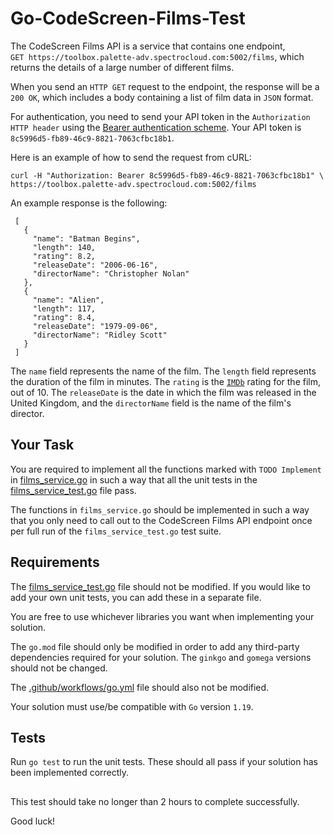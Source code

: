 # Go-CodeScreen-Films-Test

The CodeScreen Films API is a service that contains one endpoint,<br/>
`GET https://toolbox.palette-adv.spectrocloud.com:5002/films`, which returns the details of a large number of different films.

When you send an `HTTP GET` request to the endpoint, the response will be a `200 OK`, which includes a body containing a list of film data in `JSON` format. 
<br>

For authentication, you need to send your API token in the `Authorization HTTP header` using the [Bearer authentication scheme](https://tools.ietf.org/html/draft-ietf-oauth-v2-bearer-20#section-2.1). Your API token is `8c5996d5-fb89-46c9-8821-7063cfbc18b1`.

Here is an example of how to send the request from cURL:

    curl -H "Authorization: Bearer 8c5996d5-fb89-46c9-8821-7063cfbc18b1" \
    https://toolbox.palette-adv.spectrocloud.com:5002/films
    
An example response is the following:

     [
       {
         "name": "Batman Begins",
         "length": 140,
         "rating": 8.2,
         "releaseDate": "2006-06-16",
         "directorName": "Christopher Nolan"
       },
       {
         "name": "Alien",
         "length": 117,
         "rating": 8.4,
         "releaseDate": "1979-09-06",
         "directorName": "Ridley Scott"
       }
     ]


The `name` field represents the name of the film. The `length` field represents the duration of the film in minutes. The `rating` is the <a href="https://www.imdb.com/" target="_blank">`IMDb`</a> rating for the film, out of 10.
The `releaseDate` is the date in which the film was released in the United Kingdom, and the `directorName` field is the name of the film's director.

## Your Task

You are required to implement all the functions marked with `TODO Implement` in [films_service.go](films_service.go) in such a way that all the unit tests in the [films_service_test.go](films_service_test.go) file pass.

The functions in `films_service.go` should be implemented in such a way that you only need to call out to the CodeScreen Films API endpoint once per full run of the `films_service_test.go` test suite.

## Requirements

The [films_service_test.go](films_service_test.go) file should not be modified. If you would like to add your own unit tests, you
can add these in a separate file.

You are free to use whichever libraries you want when implementing your solution. </br>

The `go.mod` file should only be modified in order to add any third-party dependencies required for your solution. The `ginkgo` and `gomega` versions should not be changed.

The [.github/workflows/go.yml](.github/workflows/go.yml) file should also not be modified.

Your solution must use/be compatible with `Go` version `1.19`.

## Tests
Run `go test` to run the unit tests. These should all pass if your solution has been implemented correctly.

##

This test should take no longer than 2 hours to complete successfully.

Good luck!
